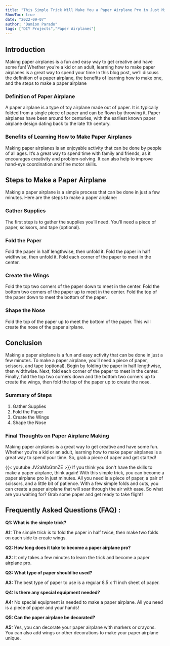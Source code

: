 ```yaml
---
title: "This Simple Trick Will Make You a Paper Airplane Pro in Just Minutes!"
ShowToc: true 
date: "2022-09-07"
author: "Damion Parado" 
tags: ["DIY Projects","Paper Airplanes"]
---
```

## Introduction

Making paper airplanes is a fun and easy way to get creative and have some fun! Whether you’re a kid or an adult, learning how to make paper airplanes is a great way to spend your time In this blog post, we’ll discuss the definition of a paper airplane, the benefits of learning how to make one, and the steps to make a paper airplane 

### Definition of Paper Airplane

A paper airplane is a type of toy airplane made out of paper. It is typically folded from a single piece of paper and can be flown by throwing it. Paper airplanes have been around for centuries, with the earliest known paper airplane design dating back to the late 1th century. 

### Benefits of Learning How to Make Paper Airplanes

Making paper airplanes is an enjoyable activity that can be done by people of all ages. It’s a great way to spend time with family and friends, as it encourages creativity and problem-solving. It can also help to improve hand-eye coordination and fine motor skills. 

## Steps to Make a Paper Airplane

Making a paper airplane is a simple process that can be done in just a few minutes. Here are the steps to make a paper airplane: 

### Gather Supplies

The first step is to gather the supplies you’ll need. You’ll need a piece of paper, scissors, and tape (optional). 

### Fold the Paper

Fold the paper in half lengthwise, then unfold it. Fold the paper in half widthwise, then unfold it. Fold each corner of the paper to meet in the center. 

### Create the Wings

Fold the top two corners of the paper down to meet in the center. Fold the bottom two corners of the paper up to meet in the center. Fold the top of the paper down to meet the bottom of the paper. 

### Shape the Nose

Fold the top of the paper up to meet the bottom of the paper. This will create the nose of the paper airplane. 

## Conclusion

Making a paper airplane is a fun and easy activity that can be done in just a few minutes. To make a paper airplane, you’ll need a piece of paper, scissors, and tape (optional). Begin by folding the paper in half lengthwise, then widthwise. Next, fold each corner of the paper to meet in the center. Finally, fold the top two corners down and the bottom two corners up to create the wings, then fold the top of the paper up to create the nose. 

### Summary of Steps

1. Gather Supplies 
2. Fold the Paper 
3. Create the Wings 
4. Shape the Nose 

### Final Thoughts on Paper Airplane Making

Making paper airplanes is a great way to get creative and have some fun. Whether you’re a kid or an adult, learning how to make paper airplanes is a great way to spend your time. So, grab a piece of paper and get started!

{{< youtube JV2aMbGtmZE >}} 
If you think you don't have the skills to make a paper airplane, think again! With this simple trick, you can become a paper airplane pro in just minutes. All you need is a piece of paper, a pair of scissors, and a little bit of patience. With a few simple folds and cuts, you can create a paper airplane that will soar through the air with ease. So what are you waiting for? Grab some paper and get ready to take flight!

## Frequently Asked Questions (FAQ) :
**Q1: What is the simple trick?**

**A1:** The simple trick is to fold the paper in half twice, then make two folds on each side to create wings.

**Q2: How long does it take to become a paper airplane pro?**

**A2:** It only takes a few minutes to learn the trick and become a paper airplane pro.

**Q3: What type of paper should be used?**

**A3:** The best type of paper to use is a regular 8.5 x 11 inch sheet of paper.

**Q4: Is there any special equipment needed?**

**A4:** No special equipment is needed to make a paper airplane. All you need is a piece of paper and your hands!

**Q5: Can the paper airplane be decorated?**

**A5:** Yes, you can decorate your paper airplane with markers or crayons. You can also add wings or other decorations to make your paper airplane unique.



